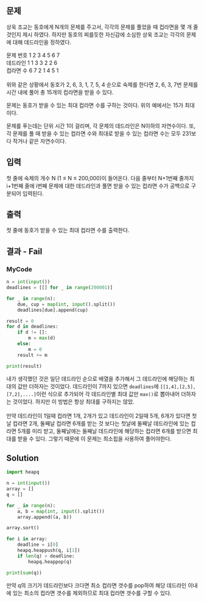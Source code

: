 ## 문제
상욱 조교는 동호에게 N개의 문제를 주고서, 각각의 문제를 풀었을 때 컵라면을 몇 개 줄 것인지 제시 하였다. 하지만 동호의 찌를듯한 자신감에 소심한 상욱 조교는 각각의 문제에 대해 데드라인을 정하였다.


문제 번호	1	2	3	4	5	6	7<br>
데드라인	1	1	3	3	2	2	6<br>
컵라면 수	6	7	2	1	4	5	1<br>
<br>
위와 같은 상황에서 동호가 2, 6, 3, 1, 7, 5, 4 순으로 숙제를 한다면 2, 6, 3, 7번 문제를 시간 내에 풀어 총 15개의 컵라면을 받을 수 있다.

문제는 동호가 받을 수 있는 최대 컵라면 수를 구하는 것이다. 위의 예에서는 15가 최대이다.

문제를 푸는데는 단위 시간 1이 걸리며, 각 문제의 데드라인은 N이하의 자연수이다. 또, 각 문제를 풀 때 받을 수 있는 컵라면 수와 최대로 받을 수 있는 컵라면 수는 모두 231보다 작거나 같은 자연수이다.
## 입력
첫 줄에 숙제의 개수 N (1 ≤ N ≤ 200,000)이 들어온다. 다음 줄부터 N+1번째 줄까지 i+1번째 줄에 i번째 문제에 대한 데드라인과 풀면 받을 수 있는 컵라면 수가 공백으로 구분되어 입력된다.

## 출력
첫 줄에 동호가 받을 수 있는 최대 컵라면 수를 출력한다.
## 결과 - Fail
### MyCode
```python
n = int(input())
deadlines = [[] for _ in range(200001)]

for _ in range(n):
    due, cup = map(int, input().split())
    deadlines[due].append(cup)

result = 0
for d in deadlines:
    if d != []:
        m = max(d)
    else:
        m = 0
    result += m

print(result)
```
내가 생각했던 것은 일단 데드라인 순으로 배열을 추가해서 그 데드라인에 해당하는 최대의 값만 더하자는 것이었다.
데드라인이 7까지 있으면 `deadlines`에 `[[1,4],[2,5], [7,2],....]`이런 식으로 추가되어 각 데드라인별 최대 값만 `max()`로 뽑아내어 더하자는 것이었다. 하지만 이 방법은 항상 최대를 구하지는 않았.<br><br>
만약 데드라인이 1일때 컵라면 1개, 2개가 있고 데드라인이 2일때 5개, 6개가 있다면 첫날 컵라면 2개, 둘째날 컵라면 6개를 받는 것 보다는 첫날에 둘째날 데드라인에 있는 컵라면 5개를 미리 받고, 둘째날에는 둘째날 데드라인에 해당하는 컵라면 6개를 받으면 최대를 받을 수 있다. 그렇기 때문에 이 문제는 최소힙을 사용하여 풀어야한다.
## Solution
```python
import heapq

n = int(input())
array = []
q = []

for _ in range(n):
    a, b = map(int, input().split())
    array.append((a, b))

array.sort()

for i in array:
    deadline = i[0]
    heapq.heappush(q, i[1])
    if len(q) > deadline:
        heapq.heappop(q)

print(sum(q))
```
만약 q의 크기가 데드라인보다 크다면 최소 컵라면 갯수를 pop하여 해당 데드라인 이내에 있는 최소의 컵라면 갯수를 제외하므로 최대 컵라면 갯수를 구할 수 있다.
